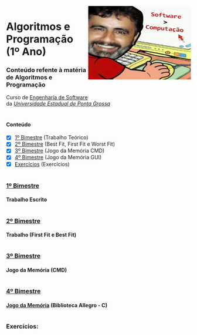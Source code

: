 <img align="right" width="280" height="200" src="https://github.com/eduschadesoares/algoritmosEProgramacao/blob/master/Media/software.png">

# Algoritmos e Programação (1º Ano) 

### Conteúdo refente à matéria de Algoritmos e Programação
Curso de [Engenharia de Software](http://www.uepg.br/catalogo/cursos/2016/bachareleminformatica.pdf) da&nbsp;*[Universidade&nbsp;Estadual&nbsp;de&nbsp;Ponta&nbsp;Grossa](https://portal.uepg.br/)*

#

#### Conteúdo 
- [x] [1º Bimestre](#1º-bimestre) (Trabalho Teórico)
- [x] [2º Bimestre](#2º-bimestre) (Best Fit, First Fit e Worst Fit)
- [x] [3º Bimestre](#3º-bimestre) (Jogo da Memória CMD)
- [x] [4º Bimestre](#4º-bimestre) (Jogo da Memória GUI)
- [x] [Exercícios](#exercícios) (Exercícios)

# 

### [1º Bimestre](https://github.com/eduschadesoares/algoritmosEProgramacao/tree/master/1%C2%BA%20Bimestre)
#### Trabalho Escrito

#

### [2º Bimestre](https://github.com/eduschadesoares/algoritmosEProgramacao/tree/master/2%C2%BA%20Bimestre)
#### Trabalho (First Fit e Best Fit)

#

### [3º Bimestre](https://github.com/eduschadesoares/algoritmosEProgramacao/tree/master/3%C2%BA%20Bimestre)
#### Jogo da Memória (CMD)

#

### [4º Bimestre](https://github.com/eduschadesoares/algoritmosEProgramacao/tree/master/4%C2%BA%20Bimestre)
#### [Jogo da Memória](https://github.com/eduschadesoares/algoritmosEProgramacao/tree/master/4%C2%BA%20Bimestre) (Biblioteca Allegro - C)

#

### Exercícios:
